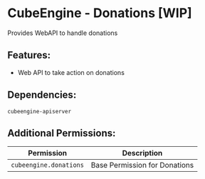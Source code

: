 # CubeEngine - Donations [WIP]
Provides WebAPI to handle donations

## Features:
 - Web API to take action on donations

## Dependencies:
 `cubeengine-apiserver`

## Additional Permissions:

| Permission | Description |
| --- | --- |
| `cubeengine.donations` | Base Permission for Donations |
